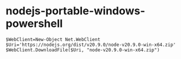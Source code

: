 # nodejs-portable-windows-powershell
```
$WebClient=New-Object Net.WebClient
$Uri='https://nodejs.org/dist/v20.9.0/node-v20.9.0-win-x64.zip'
$WebClient.DownloadFile($Uri, "node-v20.9.0-win-x64.zip")
```
